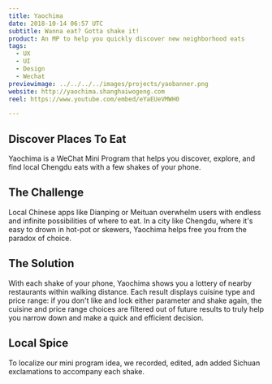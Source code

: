 ```yaml
---
title: Yaochima
date: 2018-10-14 06:57 UTC
subtitle: Wanna eat? Gotta shake it!
product: An MP to help you quickly discover new neighborhood eats
tags:
  - UX
  - UI
  - Design
  - Wechat
previewimage: ../../../../images/projects/yaobanner.png
website: http://yaochima.shanghaiwogeng.com
reel: https://www.youtube.com/embed/eYaEUeVMWH0

---
```



## Discover Places To Eat

Yaochima is a WeChat Mini Program that helps you discover, explore, and find local Chengdu eats with a few shakes of your phone.

## The Challenge

Local Chinese apps like Dianping or Meituan overwhelm users with endless and infinite possibilities of where to eat. In a city like Chengdu, where it's easy to drown in hot-pot or skewers, Yaochima helps free you from the paradox of choice.

## The Solution

With each shake of your phone, Yaochima shows you a lottery of nearby restaurants within walking distance. Each result displays cuisine type and price range: if you don't like and lock either parameter and shake again, the cuisine and price range choices are filtered out of future results to truly help you narrow down and  make a quick and efficient decision.

## Local Spice

To localize our mini program idea, we recorded, edited, adn added Sichuan exclamations to accompany each shake.

